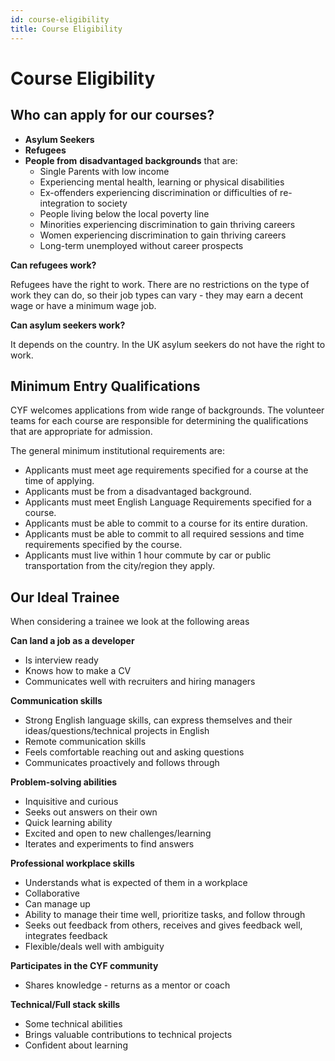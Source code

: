 ```yaml
---
id: course-eligibility
title: Course Eligibility
---
```


# Course Eligibility

## **Who can apply for our courses?**

* **Asylum Seekers**
* **Refugees**
* **People from** **disadvantaged backgrounds** that are:
  * Single Parents with low income
  * Experiencing mental health, learning or physical disabilities
  * Ex-offenders experiencing discrimination or difficulties of re-integration to society
  * People living below the local poverty line
  * Minorities experiencing discrimination to gain thriving careers
  * Women experiencing discrimination to gain thriving careers
  * Long-term unemployed without career prospects

**Can refugees work?**

Refugees have the right to work. There are no restrictions on the type of work they can do, so their job types can vary - they may earn a decent wage or have a minimum wage job.

**Can asylum seekers work?**

It depends on the country. In the UK asylum seekers do not have the right to work.

## Minimum Entry Qualifications

CYF welcomes applications from wide range of backgrounds. The volunteer teams for each course are responsible for determining the qualifications that are appropriate for admission.

The general minimum institutional requirements are:

* Applicants must meet age requirements specified for a course at the time of applying.
* Applicants must be from a disadvantaged background.
* Applicants must meet English Language Requirements specified for a course.
* Applicants must be able to commit to a course for its entire duration.
* Applicants must be able to commit to all required sessions and time requirements specified by the course.
* Applicants must live within 1 hour commute by car or public transportation from the city/region they apply.

## Our Ideal Trainee

When considering a trainee we look at the following areas

**Can land a job as a developer**

* Is interview ready
* Knows how to make a CV
* Communicates well with recruiters and hiring managers

**Communication skills**

* Strong English language skills, can express themselves and their ideas/questions/technical projects in English
* Remote communication skills
* Feels comfortable reaching out and asking questions
* Communicates proactively and follows through

**Problem-solving abilities**

* Inquisitive and curious
* Seeks out answers on their own
* Quick learning ability
* Excited and open to new challenges/learning
* Iterates and experiments to find answers

**Professional workplace skills**

* Understands what is expected of them in a workplace
* Collaborative
* Can manage up
* Ability to manage their time well, prioritize tasks, and follow through
* Seeks out feedback from others, receives and gives feedback well, integrates feedback
* Flexible/deals well with ambiguity

**Participates in the CYF community**

* Shares knowledge - returns as a mentor or coach

**Technical/Full stack skills**

* Some technical abilities
* Brings valuable contributions to technical projects
* Confident about learning

